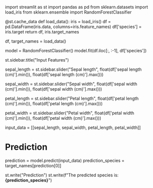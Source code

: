 import streamlit as st 
import pandas as pd
from sklearn.datasets import load_iris
from sklearn.ensemble import RandomForestClassifier 

@st.cache_data 
def load_data():
    iris = load_iris()
    df = pd.DataFrame(iris.data, columns=iris.feature_names)
    df['species'] = iris.target 
    return df, iris.target_names

df, target_names = load_data()

model = RandomForestClassifier()
model.fit(df.iloc[:, :-1], df['species'])

st.sidebar.title("Input Features")

sepal_length = st.sidebar.slider("Sepal length", 
                                float(df['sepal length (cm)'].min()), 
                                float(df['sepal length (cm)'].max()))

sepal_width = st.sidebar.slider("Sepal width", 
                               float(df['sepal width (cm)'].min()), 
                               float(df['sepal width (cm)'].max()))

petal_length = st.sidebar.slider("Petal length", 
                                float(df['petal length (cm)'].min()), 
                                float(df['petal length (cm)'].max()))

petal_width = st.sidebar.slider("Petal width", 
                               float(df['petal width (cm)'].min()), 
                               float(df['petal width (cm)'].max()))

input_data = [[sepal_length, sepal_width, petal_length, petal_width]]

# Prediction
prediction = model.predict(input_data)
prediction_species = target_names[prediction[0]]

st.write("Prediction")
st.write(f"The predicted species is: **{prediction_species}**")
